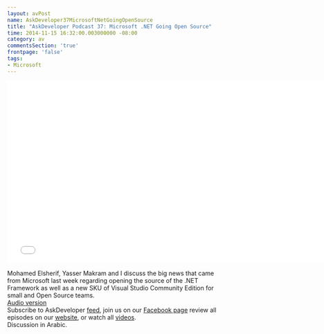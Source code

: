 ```yaml
---
layout: avPost
name: AskDeveloper37MicrosoftNetGoingOpenSource
title: "AskDeveloper Podcast 37: Microsoft .NET Going Open Source"
time: 2014-11-15 16:32:00.003000000 -08:00
category: av
commentsSection: 'true'
frontpage: 'false'
tags: 
- Microsoft
---
```


<iframe width="750" height="422" src="//www.youtube.com/embed/3KWtBBruzaE" frameborder="0" allowfullscreen></iframe>

Mohamed Elsherif, Yasser Makram and I discuss the big news that came from Microsoft last week regarding opening the source of the .NET Framework as well as a new SKU of Visual Studio Community Edition for small and Open Source teams.  
[Audio version](https://soundcloud.com/askdeveloper/ep37-microsoft-net-going-open-source)  
Subscribe to AskDeveloper [feed](http://feeds.feedburner.com/Askdeveloper), join us on our [Facebook page](https://www.facebook.com/askdeveloper) review all episodes on our [website](http://www.askdeveloper.com/), or watch all [videos](https://www.youtube.com/user/bashmohandes/).  
Discussion in Arabic.  
